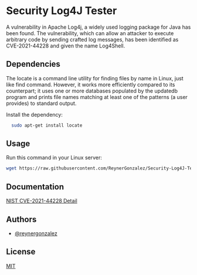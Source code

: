 # Security Log4J Tester

A vulnerability in Apache Log4j, a widely used logging package for Java has been found. The vulnerability, which can allow an attacker to execute arbitrary code by sending crafted log messages, has been identified as CVE-2021-44228 and given the name Log4Shell.

## Dependencies

The locate is a command line utility for finding files by name in Linux, just like find command. However, it works more efficiently compared to its counterpart; it uses one or more databases populated by the updatedb program and prints file names matching at least one of the patterns (a user provides) to standard output.

Install the dependency:
```bash
  sudo apt-get install locate
```
    
## Usage

Run this command in your Linux server:
```bash
wget https://raw.githubusercontent.com/ReynerGonzalez/Security-Log4J-Tester/main/security-log4j-tester.sh -q -O - | bash 
```

## Documentation

[NIST CVE-2021-44228 Detail](https://nvd.nist.gov/vuln/detail/CVE-2021-44228)

## Authors

- [@reynergonzalez](https://www.github.com/reynergonzalezm)

## License

[MIT](https://choosealicense.com/licenses/mit/)